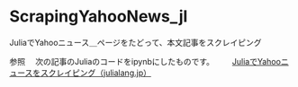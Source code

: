 # ScrapingYahooNews_jl
JuliaでYahooニュース＿ページをたどって、本文記事をスクレイピング

参照
　次の記事のJuliaのコードをipynbにしたものです。
　　[JuliaでYahooニュースをスクレイピング（julialang.jp）](https://julialang.jp/?p=474)
